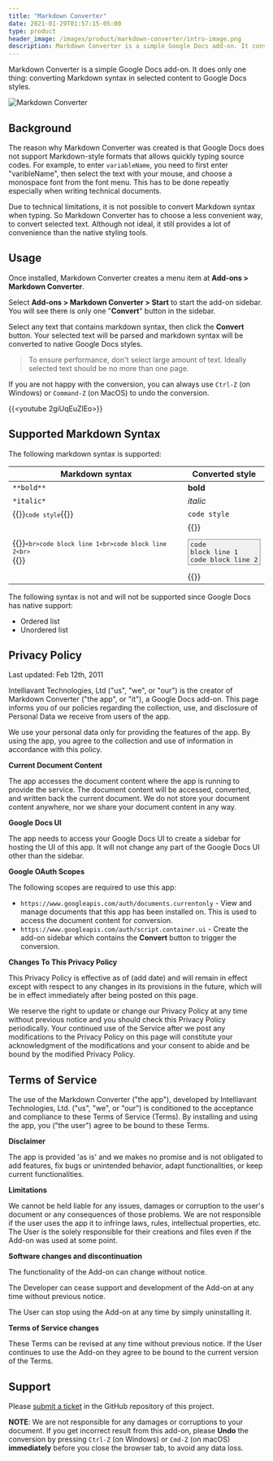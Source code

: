 ```yaml
---
title: "Markdown Converter"
date: 2021-01-29T01:57:15-05:00
type: product
header_image: /images/product/markdown-converter/intro-image.png
description: Markdown Converter is a simple Google Docs add-on. It converts Markdown syntax in selected content into Google Docs styles.
---
```


Markdown Converter is a simple Google Docs add-on. It does only one thing: converting Markdown syntax in selected content to Google Docs styles.

![Markdown Converter](https://lh3.googleusercontent.com/3cyaAOuprFGNdFG-Bnb654JrM3NP79vKNUlZh5uR-4IlO2Av31UKehqesuq1oSHBb9E)

## Background

The reason why Markdown Converter was created is that Google Docs does not support Markdown-style formats that allows quickly typing source codes. For example, to enter `variableName`, you need to first enter "varibleName", then select the text with your mouse, and choose a monospace font from the font menu. This has to be done repeatly especially when writing technical documents.

Due to technical limitations, it is not possible to convert Markdown syntax when typing. So Markdown Converter has to choose a less convenient way, to convert selected text. Although not ideal, it still provides a lot of convenience than the native styling tools.

## Usage

Once installed, Markdown Converter creates a menu item at **Add-ons > Markdown Converter**.

Select **Add-ons > Markdown Converter > Start** to start the add-on sidebar. You will see there is only one "**Convert**" button in the sidebar.

Select any text that contains markdown syntax, then click the **Convert** button. Your selected text will be parsed and markdown syntax will be converted to native Google Docs styles.

> To ensure performance, don't select large amount of text. Ideally selected text should be no more than one page.

If you are not happy with the conversion, you can always use `Ctrl-Z` (on Windows) or `Command-Z` (on MacOS) to undo the conversion.

{{<youtube 2giUqEuZlEo>}}

## Supported Markdown Syntax

The following markdown syntax is supported:

Markdown syntax | Converted style
----------------|--------------------
 `**bold**`     | **bold**
 `*italic*` | *italic*
{{<rawhtml>}}<code>`code style`</code>{{</rawhtml>}} | `code style`
{{<rawhtml>}}<code>```<br>code block line 1<br>code block line 2<br>```<br></code>{{</rawhtml>}} | {{<rawhtml>}}<pre style="border: 1px solid #888; padding: 2px 4px; background: #f0f0f0">code block line 1<br>code block line 2</pre>{{</rawhtml>}}

The following syntax is not and will not be supported since Google Docs has native support:

- Ordered list
- Unordered list



## Privacy Policy

Last updated: Feb 12th, 2011

Intelliavant Technologies, Ltd ("us", "we", or "our") is the creator of Markdown Converter ("the app", or "it"), a Google Docs add-on.
This page informs you of our policies regarding the collection, use, and disclosure of Personal Data we receive from users of the app.

We use your personal data only for providing the features of the app. By using the app, you agree to the collection and use of information in accordance with this policy.


**Current Document Content**

The app accesses the document content where the app is running to provide the service.
The document content will be accessed, converted, and written back the current document.
We do not store your document content anywhere, nor we share your document content in any way.

**Google Docs UI**

The app needs to access your Google Docs UI to create a sidebar for hosting the UI of this app. It will not change any part of the Google Docs UI other than the sidebar.


**Google OAuth Scopes**

The following scopes are required to use this app:

- `https://www.googleapis.com/auth/documents.currentonly` - View and manage documents that this app has been installed on. This is used to access the document content for conversion.
- `https://www.googleapis.com/auth/script.container.ui` - Create the add-on sidebar which contains the **Convert** button to trigger the conversion.

**Changes To This Privacy Policy**

This Privacy Policy is effective as of (add date) and will remain in effect except with respect to any changes in its provisions in the future, which will be in effect immediately after being posted on this page.

We reserve the right to update or change our Privacy Policy at any time without previous notice and you should check this Privacy Policy periodically. Your continued use of the Service after we post any modifications to the Privacy Policy on this page will constitute your acknowledgment of the modifications and your consent to abide and be bound by the modified Privacy Policy.


## Terms of Service

The use of the Markdown Converter ("the app"), developed by Intelliavant Technologies, Ltd. ("us", "we", or "our") is conditioned to the acceptance and compliance to these Terms of Service (Terms). By installing and using the app, you ("the user") agree to be bound to these Terms.

**Disclaimer**

The app is provided 'as is' and we makes no promise and is not obligated to add features, fix bugs or unintended behavior, adapt functionalities, or keep current functionalities.

**Limitations**

We cannot be held liable for any issues, damages or corruption to the user's document or any consequences of those problems.
We are not responsible if the user uses the app it to infringe laws, rules, intellectual properties, etc. The User is the solely responsible for their creations and files even if the Add-on was used at some point.

**Software changes and discontinuation**

The functionality of the Add-on can change without notice.

The Developer can cease support and development of the Add-on at any time without previous notice.

The User can stop using the Add-on at any time by simply uninstalling it.

**Terms of Service changes**

These Terms can be revised at any time without previous notice. If the User continues to use the Add-on they agree to be bound to the current version of the Terms.

## Support

Please [submit a ticket](https://github.com/intelliavant/gas-markdown-converter/issues) in the GitHub repository of this project.

**NOTE**: We are not responsible for any damages or corruptions to your document. If you get incorrect result from this add-on, please **Undo** the conversion by pressing `Ctrl-Z` (on Windows) or `Cmd-Z` (on macOS) **immediately** before you close the browser tab, to avoid any data loss.
